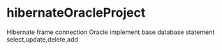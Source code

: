# hibernateOracleProject
Hibernate frame connection Oracle
implement base database statement select,update,delete,add
